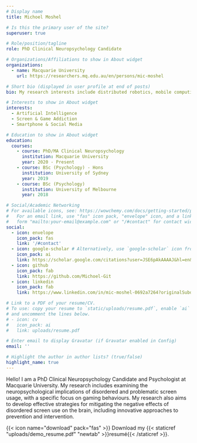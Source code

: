 ```yaml
---
# Display name
title: Michoel Moshel

# Is this the primary user of the site?
superuser: true

# Role/position/tagline
role: PhD Clinical Neuropsychology Candidate

# Organizations/Affiliations to show in About widget
organizations:
  - name: Macquarie University
    url: https://researchers.mq.edu.au/en/persons/mic-moshel

# Short bio (displayed in user profile at end of posts)
bio: My research interests include distributed robotics, mobile computing and programmable matter.

# Interests to show in About widget
interests:
  - Artificial Intelligence
  - Screen & Game Addiction 
  - Smartphone & Social Media

# Education to show in About widget
education:
  courses:
    - course: PhD/MA Clinical Neuropsychology
      institution: Macquarie University
      year: 2020 - Present
    - course: BSc (Psychology) - Hons
      institution: University of Sydney 
      year: 2019
    - course: BSc (Psychology)
      institution: University of Melbourne
      year: 2018

# Social/Academic Networking
# For available icons, see: https://wowchemy.com/docs/getting-started/page-builder/#icons
#   For an email link, use "fas" icon pack, "envelope" icon, and a link in the
#   form "mailto:your-email@example.com" or "/#contact" for contact widget.
social:
  - icon: envelope
    icon_pack: fas
    link: '/#contact'
  - icon: google-scholar # Alternatively, use `google-scholar` icon from `ai` icon pack
    icon_pack: ai
    link: https://scholar.google.com/citations?user=JSE6pAkAAAAJ&hl=en&oi=ao
  - icon: github
    icon_pack: fab
    link: https://github.com/Michoel-Git
  - icon: linkedin
    icon_pack: fab
    link: https://www.linkedin.com/in/mic-moshel-0692a7264?originalSubdomain=au

# Link to a PDF of your resume/CV.
# To use: copy your resume to `static/uploads/resume.pdf`, enable `ai` icons in `params.toml`,
# and uncomment the lines below.
# - icon: cv
#   icon_pack: ai
#   link: uploads/resume.pdf

# Enter email to display Gravatar (if Gravatar enabled in Config)
email: ''

# Highlight the author in author lists? (true/false)
highlight_name: true
---
```


Hello! I am a PhD Clinical Neuropsychology Candidate and Psychologist at Macquarie University. My research includes examining the neuropsychological implications of disordered and problematic screen usage, with a specific focus on gaming behaviours. My research also aims to develop effective strategies for mitigating the negative effects of disordered screen use on the brain, including innovative approaches to prevention and intervention.


{{< icon name="download" pack="fas" >}} Download my {{< staticref "uploads/demo_resume.pdf" "newtab" >}}resumé{{< /staticref >}}.
